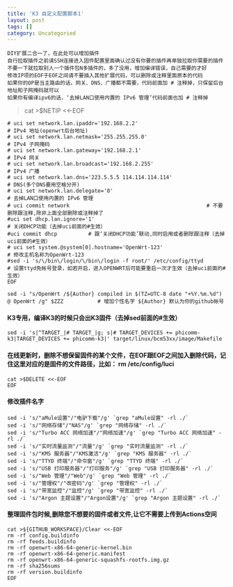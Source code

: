 ```yaml
---
title: 'K3 自定义配置脚本1'
layout: post
tags: []
category: Uncategoried
---
```

    DIY扩展二合一了，在此处可以增加插件
    自行拉取插件之前请SSH连接进入固件配置里面确认过没有你要的插件再单独拉取你需要的插件
    不要一下就拉取别人一个插件包N多插件的，多了没用，增加编译错误，自己需要的才好
    修改IP项的EOF于EOF之间请不要插入其他扩展代码，可以删除或注释里面原本的代码
    如果你的OP是当主路由的话，网关、DNS、广播都不需要，代码前面加 # 注释掉，只保留后台地址和子网掩码就可以
    如果你有编译ipv6的话，‘去掉LAN口使用内置的 IPv6 管理’代码前面也加 # 注释掉

> cat >$NETIP <<-EOF

	# uci set network.lan.ipaddr='192.168.2.2'                                    # IPv4 地址(openwrt后台地址)
	# uci set network.lan.netmask='255.255.255.0'                              # IPv4 子网掩码
	# uci set network.lan.gateway='192.168.2.1'                                 # IPv4 网关
	# uci set network.lan.broadcast='192.168.2.255'                           # IPv4 广播
	# uci set network.lan.dns='223.5.5.5 114.114.114.114'                  # DNS(多个DNS要用空格分开)
	# uci set network.lan.delegate='0'                                            # 去掉LAN口使用内置的 IPv6 管理
	# uci commit network                                            # 不要删除跟注释,除非上面全部删除或注释掉了
	#uci set dhcp.lan.ignore='1'                                             # 关闭DHCP功能（去掉uci前面的#生效）
	#uci commit dhcp          # 跟‘关闭DHCP功能’联动,同时启用或者删除跟注释（去掉uci前面的#生效）
	# uci set system.@system[0].hostname='OpenWrt-123'                    # 修改主机名称为OpenWrt-123
	#sed -i 's/\/bin\/login/\/bin\/login -f root/' /etc/config/ttyd         # 设置ttyd免帐号登录，如若开启，进入OPENWRT后可能要重启一次才生效（去掉uci前面的#生效）
	EOF

	sed -i "s/OpenWrt /${Author} compiled in $(TZ=UTC-8 date "+%Y.%m.%d") @ OpenWrt /g" $ZZZ           # 增加个性名字 ${Author} 默认为你的github帐号

#### K3专用，编译K3的时候只会出K3固件（去掉sed前面的#生效）
	sed -i 's|^TARGET_|# TARGET_|g; s|# TARGET_DEVICES += phicomm-k3|TARGET_DEVICES += phicomm-k3|' target/linux/bcm53xx/image/Makefile


#### 在线更新时，删除不想保留固件的某个文件，在EOF跟EOF之间加入删除代码，记住这里对应的是固件的文件路径，比如： rm /etc/config/luci
	cat >$DELETE <<-EOF
	EOF

#### 修改插件名字
	sed -i 's/"aMule设置"/"电驴下载"/g' `grep "aMule设置" -rl ./`
	sed -i 's/"网络存储"/"NAS"/g' `grep "网络存储" -rl ./`
	sed -i 's/"Turbo ACC 网络加速"/"网络加速"/g' `grep "Turbo ACC 网络加速" -rl ./`
	sed -i 's/"实时流量监测"/"流量"/g' `grep "实时流量监测" -rl ./`
	sed -i 's/"KMS 服务器"/"KMS激活"/g' `grep "KMS 服务器" -rl ./`
	sed -i 's/"TTYD 终端"/"命令窗"/g' `grep "TTYD 终端" -rl ./`
	sed -i 's/"USB 打印服务器"/"打印服务"/g' `grep "USB 打印服务器" -rl ./`
	sed -i 's/"Web 管理"/"Web"/g' `grep "Web 管理" -rl ./`
	sed -i 's/"管理权"/"改密码"/g' `grep "管理权" -rl ./`
	sed -i 's/"带宽监控"/"监控"/g' `grep "带宽监控" -rl ./`
	sed -i 's/"Argon 主题设置"/"Argon设置"/g' `grep "Argon 主题设置" -rl ./`


#### 整理固件包时候,删除您不想要的固件或者文件,让它不需要上传到Actions空间
	cat >${GITHUB_WORKSPACE}/Clear <<-EOF
	rm -rf config.buildinfo
	rm -rf feeds.buildinfo
	rm -rf openwrt-x86-64-generic-kernel.bin
	rm -rf openwrt-x86-64-generic.manifest
	rm -rf openwrt-x86-64-generic-squashfs-rootfs.img.gz
	rm -rf sha256sums
	rm -rf version.buildinfo
	EOF
